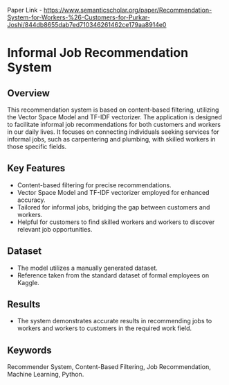 Paper Link - https://www.semanticscholar.org/paper/Recommendation-System-for-Workers-%26-Customers-for-Purkar-Joshi/844db8655dab7ed710346261462ce179aa8914e0

# Informal Job Recommendation System

## Overview

This recommendation system is based on content-based filtering, utilizing the Vector Space Model and TF-IDF vectorizer. The application is designed to facilitate informal job recommendations for both customers and workers in our daily lives. It focuses on connecting individuals seeking services for informal jobs, such as carpentering and plumbing, with skilled workers in those specific fields.

## Key Features

- Content-based filtering for precise recommendations.
- Vector Space Model and TF-IDF vectorizer employed for enhanced accuracy.
- Tailored for informal jobs, bridging the gap between customers and workers.
- Helpful for customers to find skilled workers and workers to discover relevant job opportunities.

## Dataset

- The model utilizes a manually generated dataset.
- Reference taken from the standard dataset of formal employees on Kaggle.

## Results

- The system demonstrates accurate results in recommending jobs to workers and workers to customers in the required work field.

## Keywords

Recommender System, Content-Based Filtering, Job Recommendation, Machine Learning, Python.
